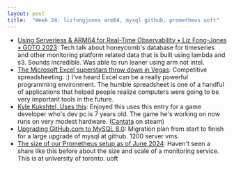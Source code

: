 ```yaml
---
layout: post
title:  "Week 24: lizfongjones arm64, mysql github, prometheus uoft"
---
```


* [Using Serverless & ARM64 for Real-Time Observability • Liz Fong-Jones • GOTO 2023](https://www.youtube.com/watch?v=nI15yE2yIoI): Tech talk about honeycomb's database for timeseries and other monitoring platform related data that is built using lambda and s3. Sounds incredible. Was able to run leaner using arm not intel.
* [The Microsoft Excel superstars throw down in Vegas](https://www.theverge.com/c/24133822/microsoft-excel-spreadsheet-competition-championship): Competitive spreadsheeting. :) I've heard Excel can be a really powerful programming environment. The humble spreadsheet is one of a handful of applications that helped people realize computers were going to be very important tools in the future.
* [Kyle Kukshtel, Uses this](https://usesthis.com/interviews/kyle.kukshtel/): Enjoyed this uses this entry for a game developer who's dev pc is 7 years old. The game he's working on now runs on very modest hardware. ([Cantata](https://store.steampowered.com/app/690370/Cantata/) on steam)
* [Upgrading GitHub.com to MySQL 8.0](https://github.blog/2023-12-07-upgrading-github-com-to-mysql-8-0/): Migration plan from start to finish for a large upgrade of mysql at github. 1200 server vms.
* [The size of our Prometheus setup as of June 2024](https://utcc.utoronto.ca/~cks/space/blog/sysadmin/PrometheusOurSize-2024): Haven't seen a share like this before about the size and scale of a monitoring service. This is at university of toronto. uoft
